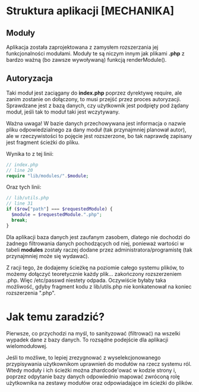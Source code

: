 # Struktura aplikacji [MECHANIKA]

## Moduły

Aplikacja została zaprojektowana z zamysłem rozszerzania jej funkcjonalności modułami. Moduły te są niczym innym jak plikami **.php** z bardzo ważną (bo zawsze wywoływaną) funkcją renderModule().

## Autoryzacja

Taki moduł jest zaciągany do **index.php** poprzez dyrektywę require, ale zanim zostanie on dołączony, to musi przejść przez proces autoryzacji. Sprawdzane jest z bazą danych, czy użytkownik jest podpięty pod żądany moduł, jeśli tak to moduł taki jest wczytywany.

Ważna uwaga! W bazie danych przechowywana jest informacja o nazwie pliku odpowiedzialnego za dany moduł (tak przynajmniej planował autor), ale w rzeczywistości to pojęcie jest rozszerzone, bo tak naprawdę zapisany jest fragment ścieżki do pliku.

Wynika to z tej linii:

```php
// index.php
// line 20
require "lib/modules/".$module;
```

Oraz tych linii:

```php
// lib/utils.php
// line 31
if ($row["path"] === $requestedModule) {
  $module = $requestedModule.".php";
  break;
}
```

Dla aplikacji baza danych jest zaufanym zasobem, dlatego nie dochodzi do żadnego filtrowania danych pochodzących od niej, ponieważ wartości w tabeli **modules** zostały raczej dodane przez administratora/programistę (tak przynajmniej może się wydawać).

Z racji tego, że dodajemy ścieżkę na poziomie całego systemu plików, to możemy dołączyć teoretycznie każdy plik... zakończony rozszerzeniem .php. Więc /etc/passwd niestety odpada. Oczywiście byłaby taka możliwość, gdyby fragment kodu z lib/utils.php nie konkatenował na koniec rozszerzenia ".php".

# Jak temu zaradzić?

Pierwsze, co przychodzi na myśl, to sanityzować (filtrować) na wszelki wypadek dane z bazy danych. To rozsądne podejście dla aplikacji wielomodułowej.

Jeśli to możliwe, to lepiej zrezygnować z wyselekcjonowanego przypisywania użytkownikom uprawnień do modułów na rzecz systemu ról. Wtedy moduły i ich ścieżki można zhardcode'ować w kodzie strony i, poprzez odpytanie bazy danych odpowiednio mapować zwróconą rolę użytkownika na zestawy modułów oraz odpowiadające im ścieżki do plików.
